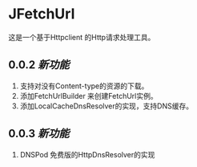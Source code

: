 

# JFetchUrl

这是一个基于Httpclient 的Http请求处理工具。

## 0.0.2 _新功能_

1. 支持对没有Content-type的资源的下载。
2. 添加FetchUrlBuilder 来创建FetchUrl实例。
3. 添加LocalCacheDnsResolver的实现，支持DNS缓存。

## 0.0.3 _新功能_
1. DNSPod 免费版的HttpDnsResolver的实现


